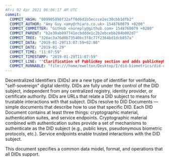 ```yaml
---
#Fri 02 Apr 2021 06:06:17 AM UTC
commit:
  COMMIT_HASH: "009905898f32aff0d6d1b5eccce2ec30cbb1dfb2"
  COMMIT_AUTHOR: "Amy Guy <amy@rhiaro.co.uk> 1548760079 +0200"
  COMMIT_COMMITTER: "GitHub <noreply@github.com> 1548760079 +0200"
  COMMIT_PARENT: "b2e30ab097741ecbddde1c2b2ebcebb204b002d7"
  COMMIT_TREE: "326ac3a76d0b73540bc3f8c77f2364bd1dcb857a"
  COMMIT_DATA: "2019-01-29T13:07:59+02:00"
  COMMIT_DATE: "2019-01-29"
  COMMIT_TIME: "11:07:59"
  COMMIT_TIMESTAMP: "2019-01-29T11:07:59"
  COMMIT_LINE: ""Clarification of PublicKey section and adds publicKeyMultibase"
  COMMIT_RUNNABLE: "file:///home/ewelton/Desktop/I/did-biometrics/did-core-dataset/analysis/gitinfo/009905898f32aff0d6d1b5eccce2ec30cbb1dfb2/snapshot/index.html"
---
```


<section id="abstract">
<p>
Decentralized Identifiers (DIDs) are a new type of identifier for
verifiable, "self-sovereign" digital identity. DIDs are fully under the
control of the DID subject, independent from any centralized registry,
identity provider, or certificate authority. DIDs are URLs that relate
a DID subject to means for trustable interactions with that subject.
DIDs resolve to DID Documents — simple documents that describe how to
use that specific DID. Each DID Document contains at least three
things: cryptographic material, authentication suites, and service
endpoints. Cryptographic material combined with authentication suites
provide a set of mechanisms to authenticate as the DID subject (e.g.,
public keys, pseudonymous biometric protocols, etc.). Service endpoints
enable trusted interactions with the DID subject.
    </p>
<p>
This document specifies a common data model, format, and operations
that all DIDs support.
    </p>
</section>
